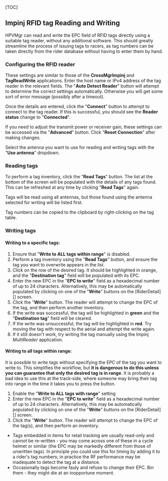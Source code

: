 [TOC]

## Impinj RFID tag Reading and Writing

HPVMgr can read and write the EPC field of RFID tags directly using a suitable tag reader, without any additional software.  This should greatly streamline the process of issuing tags to racers, as tag numbers can be taken directly from the rider database without having to enter them by hand.

### Configuring the RFID reader

These settings are similar to those of the **CrossMgrImpinj** and **TagReadWrite** applications.  Enter the host name or IPv4 address of the tag reader in the relevant fields.  The "**Auto Detect Reader**" button will attempt to determine the correct settings automatically.  Otherwise you will get some sort of error message (possibly after a timeout).

Once the details are entered, click the "**Connect**" button to attempt to connect to the tag reader.  If this is successful, you should see the **Reader status** change to "**Connected**".

If you need to adjust the transmit power or receiver gain, these settings can be accessed via the "**Advanced**" button.  Click "**Reset Connection**" after making changes.

Select the antenna you want to use for reading and writing tags with the "**Use antenna**" dropdown.

### Reading tags

To perform a tag inventory, click the "**Read Tags**" button.  The list at the bottom of the screen will be populated with the details of any tags found.  This can be refreshed at any time by clicking "**Read Tags**" again.

Tags will be read using all antennas, but those found using the antenna selected for writing will be listed first.

Tag numbers can be copied to the clipboard by right-clicking on the tag table.

### Writing tags

#### Writing to a specific tags:

1. Ensure that "**Write to ALL tags within range**" is disabled.
1. Perform a tag inventory using the "**Read Tags**" button, and ensure the tag you want to overwrite appears in the list.
1. Click on the row of the desired tag.  It should be highlighted in orange, and the "**Destination tag**" field will be populated with its EPC.
1. Enter the new EPC in the "**EPC to write**" field as a hexadecimal number of up to 24 characters.  Alternatively, this may be automatically populated by clicking on one of the "**Write**" buttons on the [RiderDetail][] screen.
1. Click the "**Write**" button.  The reader will attempt to change the EPC of the tag, and then perform another inventory.
1. If the write was successful, the tag will be highlighted in **green** and the "**Destination tag**" field will be cleared.
1. If the write was unsuccessful, the tag will be highlighted in **red**.  Try moving the tag with respect to the aerial and attempt the write again. 
1. If it still doesn't work, try writing the tag manually using the Impinj *MultiReader* application.

#### Writing to all tags within range:

It is possible to write tags without specifying the EPC of the tag you want to write to.  This simplifies the workflow, but **it is dangerous to do this unless you can guarantee that only the desired tag is in range**.  It is probably a bad idea to use this at the track-side, where someone may bring their tag into range in the time it takes you to press the button.

1. Enable the "**Write to ALL tags with range**" setting
1. Enter the new EPC in the "**EPC to write**" field as a hexadecimal number of up to 24 characters.  Alternatively, this may be automatically populated by clicking on one of the "**Write**" buttons on the [RiderDetail][] screen.
1. Click the "**Write**" button.  The reader will attempt to change the EPC of the tag(s), and then perform an inventory.

* Tags embedded in items for retail tracking are usually read-only and cannot be re-written - you may come across one of these in a cycle helmet or similar (the EPC may be markedly different from those of unwritten tags).  In principle you could use this for timing by adding it to a rider's tag numbers; in practice the RF performance may be inadequate to detect the tag at a distance.
* Occasionally tags become fauly and refuse to change their EPC.  Bin them - they might die at an inopportune moment.

